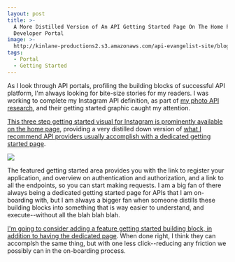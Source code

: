 ```yaml
---
layout: post
title: >-
  A More Distilled Version of An API Getting Started Page On The Home Page Of A
  Developer Portal
image: >-
  http://kinlane-productions2.s3.amazonaws.com/api-evangelist-site/blog/Instagram-Developer-Getting-Started.png
tags:
  - Portal
  - Getting Started
---
```

As I look through API portals, profiling the building blocks of successful API platform, I'm always looking for bite-size stories for my readers. I was working to complete my Instagram API definition, as part of [my photo API research](http://photos.stack.network/), and their getting started graphic caught my attention.

[This three step getting started visual for Instagram is prominently available on the home page](https://www.instagram.com/developer/), providing a very distilled down version of [what I recommend API providers usually accomplish with a dedicated getting started page](http://management.apievangelist.com/building-blocks/).

[![](http://kinlane-productions2.s3.amazonaws.com/api-evangelist-site/blog/Instagram-Developer-Getting-Started.png)](https://www.instagram.com/developer/)

The featured getting started area provides you with the link to register your application, and overview on authentication and authorization, and a link to all the endpoints, so you can start making requests. I am a big fan of there always being a dedicated getting started page for APIs that I am on-boarding with, but I am always a bigger fan when someone distills these building blocks into something that is way easier to understand, and execute--without all the blah blah blah.

[I'm going to consider adding a feature getting started building block, in addition to having the dedicated page](http://management.apievangelist.com/building-blocks/). When done right, I think they can accomplsh the same thing, but with one less click--reducing any friction we possibly can in the on-boarding process.